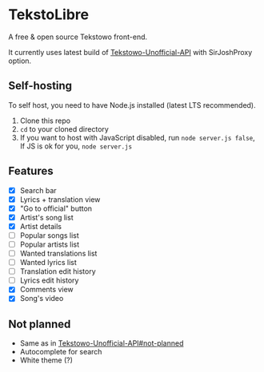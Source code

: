 # TekstoLibre
A free &amp; open source Tekstowo front-end.

It currently uses latest build of [Tekstowo-Unofficial-API](https://github.com/Davilarek/Tekstowo-Unofficial-API) with SirJoshProxy option.
## Self-hosting
To self host, you need to have Node.js installed (latest LTS recommended).
  1. Clone this repo
  2. `cd` to your cloned directory
  3. If you want to host with JavaScript disabled, run `node server.js false`, If JS is ok for you, `node server.js`

## Features
- [x] Search bar
- [x] Lyrics + translation view
- [x] "Go to official" button
- [x] Artist's song list
- [X] Artist details
- [ ] Popular songs list
- [ ] Popular artists list
- [ ] Wanted translations list
- [ ] Wanted lyrics list
- [ ] Translation edit history
- [ ] Lyrics edit history
- [x] Comments view
- [x] Song's video

## Not planned
- Same as in [Tekstowo-Unofficial-API#not-planned](https://github.com/Davilarek/Tekstowo-Unofficial-API#not-planned)
- Autocomplete for search
- White theme (?)
